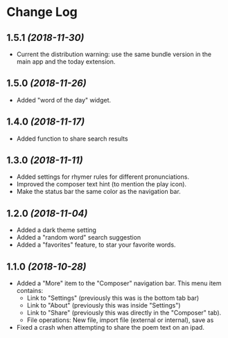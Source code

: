 Change Log
==========

1.5.1 *(2018-11-30)*
--------------------
* Current the distribution warning: use the same bundle version in the main app and the today extension.

1.5.0 *(2018-11-26)*
--------------------
* Added "word of the day" widget.

1.4.0 *(2018-11-17)*
--------------------
* Added function to share search results

1.3.0 *(2018-11-11)*
--------------------
* Added settings for rhymer rules for different pronunciations.
* Improved the composer text hint (to mention the play icon).
* Make the status bar the same color as the navigation bar.

1.2.0 *(2018-11-04)*
--------------------
* Added a dark theme setting
* Added a "random word" search suggestion
* Added a "favorites" feature, to star your favorite words.

1.1.0  *(2018-10-28)*
--------------------
* Added a "More" item to the "Composer" navigation bar. This menu item contains:
  - Link to "Settings" (previously this was is the bottom tab bar)
  - Link to "About" (previously this was inside "Settings")
  - Link to "Share" (previously this was directly in the "Composer" tab).
  - File operations: New file, import file (external or internal), save as
* Fixed a crash when attempting to share the poem text on an ipad.

